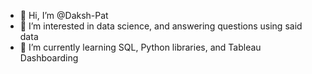- 👋 Hi, I’m @Daksh-Pat
- 👀 I’m interested in data science, and answering questions using said data
- 🌱 I’m currently learning SQL, Python libraries, and Tableau Dashboarding

<!---
Daksh-Pat/Daksh-Pat is a ✨ special ✨ repository because its `README.md` (this file) appears on your GitHub profile.
You can click the Preview link to take a look at your changes.
--->
